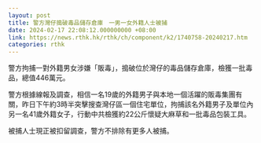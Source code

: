 ```yaml
---
layout: post
title: 警方灣仔搗破毒品儲存倉庫　一男一女外籍人士被捕
date: 2024-02-17 22:08:12.000000000 +08:00
link: https://news.rthk.hk/rthk/ch/component/k2/1740758-20240217.htm
categories: rthk
---
```


警方拘捕一對外籍男女涉嫌「販毒」，搗破位於灣仔的毒品儲存倉庫，檢獲一批毒品，總值446萬元。

警方根據線報及調查，相信一名19歲的外籍男子與本地一個活躍的販毒集團有關，昨日下午約3時半突擊搜查灣仔區一個住宅單位，拘捕該名外籍男子及單位內另一名41歲外籍女子，行動中共檢獲約22公斤懷疑大麻草和一批毒品包裝工具。

被捕人士現正被扣留調查，警方不排除有更多人被捕。
